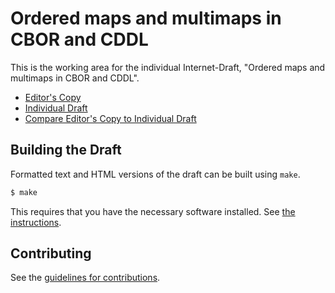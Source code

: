 # Ordered maps and multimaps in CBOR and CDDL

This is the working area for the individual Internet-Draft, "Ordered maps and multimaps in CBOR and CDDL".

* [Editor's Copy](https://cabo.github.io/omap/#go.draft-bormann-cbor-cddl-ordered-multi-maps.html)
* [Individual Draft](https://datatracker.ietf.org/doc/html/draft-bormann-cbor-cddl-ordered-multi-maps)
* [Compare Editor's Copy to Individual Draft](https://cabo.github.io/omap/#go.draft-bormann-cbor-cddl-ordered-multi-maps.diff)

## Building the Draft

Formatted text and HTML versions of the draft can be built using `make`.

```sh
$ make
```

This requires that you have the necessary software installed.  See
[the instructions](https://github.com/martinthomson/i-d-template/blob/master/doc/SETUP.md).


## Contributing

See the
[guidelines for contributions](https://github.com/cabo/omap/blob/main/CONTRIBUTING.md).
